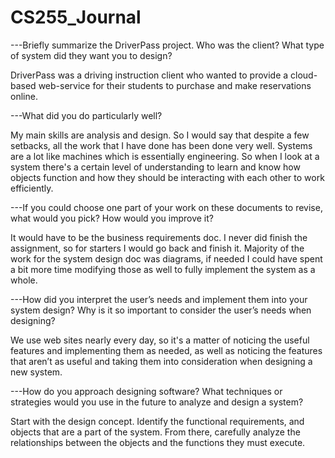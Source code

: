 # CS255_Journal

---Briefly summarize the DriverPass project. Who was the client? What type of system did they want you to design?

DriverPass was a driving instruction client who wanted to provide a cloud-based web-service for their students to purchase and make reservations online. 

---What did you do particularly well?

My main skills are analysis and design. So I would say that despite a few setbacks, all the work that I have done has been done very well. Systems are a lot like machines which is essentially engineering. So when I look at a system there's a certain level of understanding to learn
and know how objects function and how they should be interacting with each other to work efficiently.

---If you could choose one part of your work on these documents to revise, what would you pick? How would you improve it?

It would have to be the business requirements doc. I never did finish the assignment, so for starters I would go back and finish it. Majority of the work for the system design doc was diagrams, if needed I 
could have spent a bit more time modifying those as well to fully implement the system as a whole.

---How did you interpret the user’s needs and implement them into your system design? Why is it so important to consider the user’s needs when designing?

We use web sites nearly every day, so it's a matter of noticing the useful features and implementing them as needed, as well as noticing the features that aren’t as useful and taking them into consideration when designing a new system.
 
---How do you approach designing software? What techniques or strategies would you use in the future to analyze and design a system?

Start with the design concept. Identify the functional requirements, and objects that are a part of the system. From there, carefully analyze the relationships between the objects and the functions they must execute.
